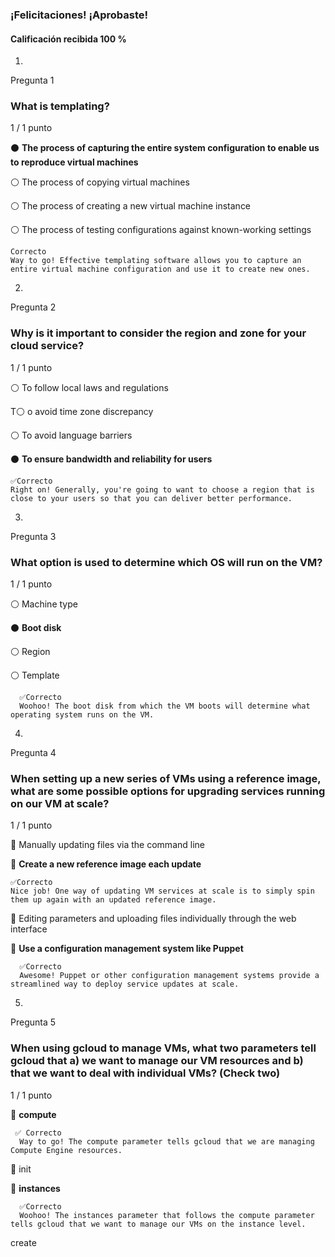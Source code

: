 ### ¡Felicitaciones! ¡Aprobaste!
#### Calificación recibida 100 %

1.
Pregunta 1
### What is templating?

1 / 1 punto

⚫ **The process of capturing the entire system configuration to enable us to reproduce virtual machines**


⚪ The process of copying virtual machines


⚪ The process of creating a new virtual machine instance


⚪ The process of testing configurations against known-working settings

    Correcto
    Way to go! Effective templating software allows you to capture an entire virtual machine configuration and use it to create new ones.

2.
Pregunta 2
### Why is it important to consider the region and zone for your cloud service?

1 / 1 punto

⚪ To follow local laws and regulations


T⚪ o avoid time zone discrepancy


⚪ To avoid language barriers


⚫ **To ensure bandwidth and reliability for users**

    ✅Correcto
    Right on! Generally, you're going to want to choose a region that is close to your users so that you can deliver better performance.

3.
Pregunta 3
### What option is used to determine which OS will run on the VM?

1 / 1 punto

⚪ Machine type


⚫ **Boot disk**


⚪ Region


⚪ Template

      ✅Correcto
      Woohoo! The boot disk from which the VM boots will determine what operating system runs on the VM.

4.
Pregunta 4
### When setting up a new series of VMs using a reference image, what are some possible options for upgrading services running on our VM at scale?

1 / 1 punto

🔲 Manually updating files via the command line


🔳 **Create a new reference image each update**

    ✅Correcto
    Nice job! One way of updating VM services at scale is to simply spin them up again with an updated reference image.


🔲 Editing parameters and uploading files individually through the web interface


🔳 **Use a configuration management system like Puppet**

      ✅Correcto
      Awesome! Puppet or other configuration management systems provide a streamlined way to deploy service updates at scale.

5.
Pregunta 5
### When using gcloud to manage VMs, what two parameters tell gcloud that a) we want to manage our VM resources and b) that we want to deal with individual VMs? (Check two)

1 / 1 punto

🔳 **compute**

     ✅ Correcto
      Way to go! The compute parameter tells gcloud that we are managing Compute Engine resources.


🔲 init


🔳 **instances**

      ✅Correcto
      Woohoo! The instances parameter that follows the compute parameter tells gcloud that we want to manage our VMs on the instance level.


create
